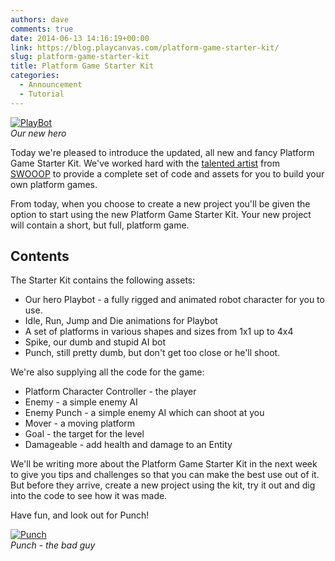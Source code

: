 ```yaml
---
authors: dave
comments: true
date: 2014-06-13 14:16:19+00:00
link: https://blog.playcanvas.com/platform-game-starter-kit/
slug: platform-game-starter-kit
title: Platform Game Starter Kit
categories:
  - Announcement
  - Tutorial
---
```


[![PlayBot](/img/playbot.png)](/img/playbot.png)
<br />_Our new hero_

Today we're pleased to introduce the updated, all new and fancy Platform Game Starter Kit. We've worked hard with the [talented artist](http://www.philippamoore.com) from [SWOOOP](http://blog.playcanvas.com/swooop/) to provide a complete set of code and assets for you to build your own platform games.

From today, when you choose to create a new project you'll be given the option to start using the new Platform Game Starter Kit. Your new project will contain a short, but full, platform game.

## Contents

The Starter Kit contains the following assets:

- Our hero Playbot - a fully rigged and animated robot character for you to use.
- Idle, Run, Jump and Die animations for Playbot
- A set of platforms in various shapes and sizes from 1x1 up to 4x4
- Spike, our dumb and stupid AI bot
- Punch, still pretty dumb, but don't get too close or he'll shoot.

We're also supplying all the code for the game:

- Platform Character Controller - the player
- Enemy - a simple enemy AI
- Enemy Punch - a simple enemy AI which can shoot at you
- Mover - a moving platform
- Goal - the target for the level
- Damageable - add health and damage to an Entity

We'll be writing more about the Platform Game Starter Kit in the next week to give you tips and challenges so that you can make the best use out of it. But before they arrive, create a new project using the kit, try it out and dig into the code to see how it was made.

Have fun, and look out for Punch!

[![Punch](/img/PlayCanvas-2.jpg)](/img/PlayCanvas-2.jpg)
<br />_Punch - the bad guy_
